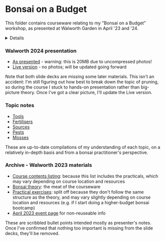 # Bonsai on a Budget

This folder contains courseware relating to my "Bonsai on a Budget" workshop, as presented at Walworth Garden in April '23 and '24.

<details>

## Meta - hide/remove before sharing

### Forward planning

I would very much like to produce a re-useable resource here, rather than yet another pile of personal notes.  Ideally the end-game would be to put together a reasonably comprehensive resource, a la Wikibooks, at least for the basics.  (Alternatively, there's a pay-what-you-want site for technical books... which I've forgotten the URL of.  D'oh.)

Relatedly, I will probably end up licensing this under [CC-BY](https://choosealicense.com/licenses/cc-by-4.0/) or similar... but I can't commit to that yet because the repository may temporarily include more stringently-licensed files (e.g. scanned images from books used as placeholders) until I can replace them with my own content.  In the meantime, please drop me a line if you would like to reuse anything; it is almost certain that I'll say yes.

...As of 2024, I've surrendered to the need to produce a pretty Powerpoint deck in addition to any long-form writing.  The desire to bookify this remains, but it does make it easier to keep track of the big picture.  The below to-do list has not yet been updated.

### To do
+ Finish first draft of outline
+ Identify most critical areas for course
+ Flesh out into training deck/notes + presenter's notes
	- Make sure headings are aligned with summary
+ Make bounty board of: tree photos/drawings; diagrams; tabular info
	- Or stub in fake diagrams and use the issue tracker?

#### Bounty board

Diagrams
+ Bonsai lifecycle
+ Common species identification:
	- outdoor bonsai
	- indoor bonsai
	- world map with climate bands and common tree origin markers?
	- London self-seeded trees
	- London weeds
	- London pests (and non-pests)
+ Bonsai history timeline and/or map
+ Bonsai style diagrams (source from e.g. wikimedia commons?)
+ Tree science 101:
	- enablers of growth
	- limiters of growth
	- types of growth
+ Proportion and area of effect for each nutrient
+ Causes of death:
	- my first bonsai
	- year 1 enthusiast
	- experienced practitioner
+ Climate change 101 (for bonsai specialists):
	- rising GST
	- shifting climate bands
	- London-specific results: see [UKCP](https://www.metoffice.gov.uk/research/approach/collaboration/ukcp/index)
+ Wild vs potted tree roots (?)
+ Standard pot layout (wire, mesh, soil, tree, sphag)
+ Wiring patterns (from base; two-branch; fork)
+ Pruning guide
+ Example "tree plans" - original tree pic + diagram + final tree pick

Photos
+ Alex's wall o' bonsai
+ Japanese, Chinese and Nonsai groups of styles

Technical appendices
+ Care sheet - DONE!
+ Detailed task guidance
	- re-potting
	- wiring
+ Table of low-budget substitutes

</details>

### Walworth 2024 presentation
+ [As presented](https://github.com/AlexLabram/Bonsai/raw/main/WGCourse/Bonsai%20On%20A%20Budget%20%282024-04%29.pptx) - warning: this is 20MB due to uncompressed photos!
+ [Live version](https://github.com/AlexLabram/Bonsai/raw/main/WGCourse/Bonsai%20On%20A%20Budget%20%28running%29.pptx) - no photos; will be updated going forward

Note that both slide decks are missing some later materials.  This isn't an accident: I'm still figuring out how best to break down the topic of pruning, so during the course I stuck to hands-on presentation rather than big-picture theory.  Once I've got a clear picture, I'll update the Live version.

### Topic notes
+ [Tools](https://github.com/AlexLabram/Bonsai/raw/main/WGCourse/Bonsai%20Tools.docx)
+ [Fertilisers](https://github.com/AlexLabram/Bonsai/raw/main/WGCourse/Bonsai%20Fertilisers.docx)
+ [Sources](https://github.com/AlexLabram/Bonsai/raw/main/WGCourse/Bonsai%20Sources.docx)
+ [Pests](https://github.com/AlexLabram/Bonsai/raw/main/WGCourse/Bonsai%20Pests.docx)
+ [Mosses](https://github.com/AlexLabram/Bonsai/raw/main/WGCourse/Bonsai%20Mosses.docx)

These are up-to-date compilations of my understanding of each topic, on a relatively in-depth basis and from a bonsai practitioner's perspective.

### Archive - Walworth 2023 materials
+ [Course contents listing](IntroContents.md): because this list includes the practicals, which may vary depending on course location and resources
+ [Bonsai theory](TheoryMain.md): the meat of the courseware
+ [Practical exercises](IntroPracticals.md): split off because they don't follow the same structure as the theory, and may vary slightly depending on course location and resources (e.g. if I start doing a higher-budget bonsai bootcamp)
+ [April 2023 event page](2023-04_WGIntro.md) for non-reuseable info

These are scribbled bullet points intended mostly as presenter's notes. Once I've confirmed that nothing too important is missing from the slide decks, they'll be removed.